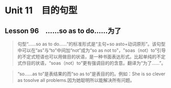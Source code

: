 ﻿ # Unit 11　目的句型
 ## Lesson 96　……so as to do……为了
 
> 句型“……so as to do……”的标准形式是“主句+so asto+动词原形”。该句型中可以在“as”与“to”中间加“not”成为“so as not to"，"soas（not）to”引导的不定式短语也可以用做目的状语，是一种书面表达形式。比起单纯的不定式作目的状语，“soas（not）to”更有强调目的的含意。翻译为“为了……”。

> “so……as to”是表结果的而“so as to”是表目的的。例如：She is so clever as tosolve all problems.因为她聪明所以能解决所有问题。


 